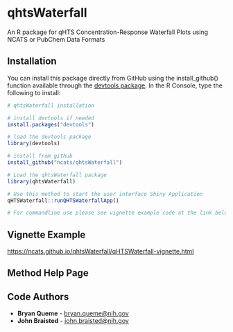 # qhtsWaterfall
An R package for qHTS Concentration-Response Waterfall Plots using NCATS or PubChem Data Formats

## Installation
You can install this package directly from GitHub using the install_github() function available through the [devtools package](https://cran.r-project.org/web/packages/devtools/index.html). In the R Console, type the following to install:
```R
# qhtsWaterfall installation

# install devtools if needed
install.packages("devtools")

# load the devtools package
library(devtools)

# install from github
install_github("ncats/qhtsWaterfall")

# Load the qhtsWaterfall package
library(qhtsWaterfall)

# Use this method to start the user interface Shiny Application
qHTSWaterfall::runQHTSWaterfallApp()

# For commandline use please see vignette example code at the link below...

```
## Vignette Example
https://ncats.github.io/qhtsWaterfall/qHTSWaterfall-vignette.html

## Method Help Page

## Code Authors
* **Bryan Queme** - bryan.queme@nih.gov
* **John Braisted** - john.braisted@nih.gov

